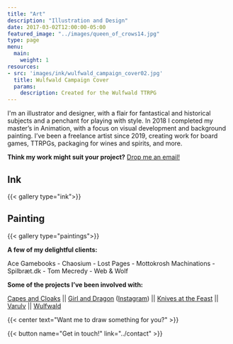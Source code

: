 ```yaml
---
title: "Art"
description: "Illustration and Design"
date: 2017-03-02T12:00:00-05:00
featured_image: "../images/queen_of_crows14.jpg"
type: page
menu:
  main:
    weight: 1
resources: 
- src: 'images/ink/wulfwald_campaign_cover02.jpg'
  title: Wulfwald Campaign Cover
  params:
    description: Created for the Wulfwald TTRPG
---
```

I'm an illustrator and designer, with a flair for fantastical and historical subjects and a penchant for playing with style. In 2018 I completed my master’s in Animation, with a focus on visual development and background painting. I’ve been a freelance artist since 2019, creating work for board games, TTRPGs, packaging for wines and spirits, and more.

**Think my work might suit your project?** [Drop me an email!](../contact.md)

## Ink

{{< gallery type="ink">}}

## Painting

{{< gallery type="paintings">}}

**A few of my delightful clients:**

Ace Gamebooks - Chaosium - Lost Pages - Mottokrosh Machinations - Spilbræt.dk - Tom Mecredy - Web & Wolf

**Some of the projects I’ve been involved with:**

[Capes and Cloaks](https://mottokrosh.com/machinations/capes-and-cloaks/) || [Girl and Dragon](https://www.girlanddragon.com/#story) ([Instagram](https://www.instagram.com/girlanddragon/)) || [Knives at the Feast](https://northernstranger.itch.io/knives-at-the-feast) || [Varulv](https://www.spilbræt.dk/spil/varulv/) || [Wulfwald](https://shop.lostpages.co.uk/products/wulfwald-boxed-set)

{{< center text="Want me to draw something for you?" >}}

{{< button name="Get in touch!" link="../contact" >}}
